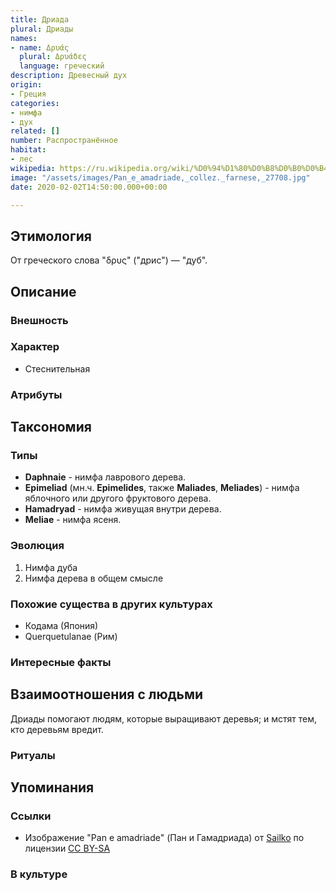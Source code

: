 ```yaml
---
title: Дриада
plural: Дриады
names:
- name: Δρυάς
  plural: Δρυάδες
  language: греческий
description: Древесный дух
origin:
- Греция
categories:
- нимфа
- дух
related: []
number: Распространённое
habitat:
- лес
wikipedia: https://ru.wikipedia.org/wiki/%D0%94%D1%80%D0%B8%D0%B0%D0%B4%D1%8B
image: "/assets/images/Pan_e_amadriade,_collez._farnese,_27708.jpg"
date: 2020-02-02T14:50:00.000+00:00

---
```

## Этимология

От греческого слова "δρυς" ("дрис") — "дуб".

## Описание

### Внешность

### Характер

* Стеснительная

### Атрибуты

## Таксономия

### Типы

* **Daphnaie** - нимфа лаврового дерева.
* **Epimeliad** (мн.ч. **Epimelides**, также **Maliades**, **Meliades**) - нимфа яблочного или другого фруктового дерева.
* **Hamadryad** - нимфа живущая внутри дерева.
* **Meliae** - нимфа ясеня.

### Эволюция

1. Нимфа дуба
2. Нимфа дерева в общем смысле

### Похожие существа в других культурах

* Кодама (Япония)
* Querquetulanae (Рим)

### Интересные факты

## Взаимоотношения с людьми

Дриады помогают людям, которые выращивают деревья; и мстят тем, кто деревьям вредит.

### Ритуалы

## Упоминания

### Ссылки

* Изображение "Pan e amadriade" (Пан и Гамадриада) от [Sailko](https://commons.wikimedia.org/wiki/File:Pan_e_amadriade,_collez._farnese,_27708.jpg) по лицензии [CC BY-SA](https://creativecommons.org/licenses/by-sa/3.0)

### В культуре